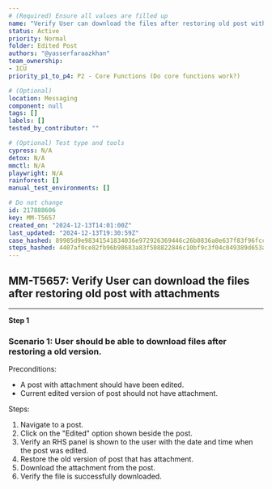 ```yaml
---
# (Required) Ensure all values are filled up
name: "Verify User can download the files after restoring old post with attachments"
status: Active
priority: Normal
folder: Edited Post
authors: "@yasserfaraazkhan"
team_ownership:
- ICU
priority_p1_to_p4: P2 - Core Functions (Do core functions work?)

# (Optional)
location: Messaging
component: null
tags: []
labels: []
tested_by_contributor: ""

# (Optional) Test type and tools
cypress: N/A
detox: N/A
mmctl: N/A
playwright: N/A
rainforest: []
manual_test_environments: []

# Do not change
id: 217888606
key: MM-T5657
created_on: "2024-12-13T14:01:00Z"
last_updated: "2024-12-13T19:30:59Z"
case_hashed: 89985d9e98341541834036e972926369446c26b0836a8e637f83f96fccd867c3df94904ecc7026c8af18927bea60d01e
steps_hashed: 4407af0ce82fb96b98683a83f508822846c10bf9c3f04c049389d653ab75da25e0c2c1267af0908788de9482cbb25fb8
---
```


<!-- (Auto-generated) Based on frontmatter's "key" and "name" -->

## MM-T5657: Verify User can download the files after restoring old post with attachments

---

**Step 1**

### Scenario 1: User should be able to download files after restoring a old version.

Preconditions:

- A post with attachment should have been edited.
- Current edited version of post should not have attachment.

Steps:

1. Navigate to a post.
2. Click on the "Edited" option shown beside the post.
3. Verify an RHS panel is shown to the user with the date and time when the post was edited.
4. Restore the old version of post that has attachment.
5. Download the attachment from the post.
6. Verify the file is successfully downloaded.
